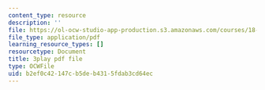 ```yaml
---
content_type: resource
description: ''
file: https://ol-ocw-studio-app-production.s3.amazonaws.com/courses/18-01sc-single-variable-calculus-fall-2010/b2ef0c42147cb5deb4315fdab3cd64ec_PNTnmH6jsRI.pdf
file_type: application/pdf
learning_resource_types: []
resourcetype: Document
title: 3play pdf file
type: OCWFile
uid: b2ef0c42-147c-b5de-b431-5fdab3cd64ec
---
```

